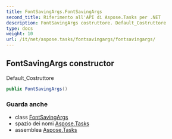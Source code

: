 ```yaml
---
title: FontSavingArgs.FontSavingArgs
second_title: Riferimento all'API di Aspose.Tasks per .NET
description: FontSavingArgs costruttore. Default_Costruttore
type: docs
weight: 10
url: /it/net/aspose.tasks/fontsavingargs/fontsavingargs/
---
```

## FontSavingArgs constructor

Default_Costruttore

```csharp
public FontSavingArgs()
```

### Guarda anche

* class [FontSavingArgs](../)
* spazio dei nomi [Aspose.Tasks](../../fontsavingargs/)
* assemblea [Aspose.Tasks](../../../)


